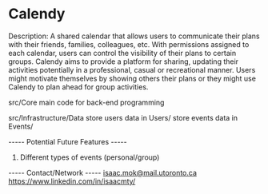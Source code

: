 # Calendy
Description:
  A shared calendar that allows users to communicate their plans with their friends, families, colleagues, etc. With permissions assigned to each calendar, users can control the visibility of their plans to certain groups. Calendy aims to provide a platform for sharing, updating their activities potentially in a professional, casual or recreational manner. Users might motivate themselves by showing others their plans or they might use Calendy to plan ahead for group activities.

src/Core
  main code for back-end programming

src/Infrastructure/Data
  store users data in Users/
  store events data in Events/

----- Potential Future Features -----
1. Different types of events (personal/group)

----- Contact/Network -----
isaac.mok@mail.utoronto.ca
https://www.linkedin.com/in/isaacmty/





